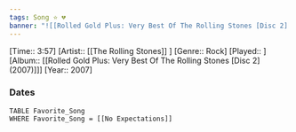 ```yaml
---
tags: Song ⭐ 💔
banner: "![[Rolled Gold Plus: Very Best Of The Rolling Stones [Disc 2] (2007).jpg]]"
---
```

[Time:: 3:57]
[Artist:: [[The Rolling Stones]] ]
[Genre:: Rock]
[Played:: ]
[Album:: [[Rolled Gold Plus: Very Best Of The Rolling Stones [Disc 2] (2007)]]]
[Year:: 2007]
### Dates
````dataview
TABLE Favorite_Song
WHERE Favorite_Song = [[No Expectations]]
````